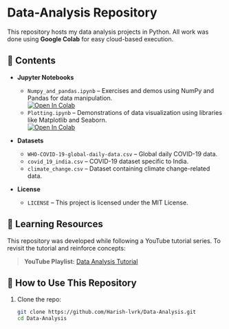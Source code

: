 # Data-Analysis Repository

This repository hosts my data analysis projects in Python. All work was done using **Google Colab** for easy cloud-based execution.  

## 📂 Contents

- **Jupyter Notebooks**
  - `Numpy_and_pandas.ipynb` – Exercises and demos using NumPy and Pandas for data manipulation.  
    [![Open In Colab](https://colab.research.google.com/assets/colab-badge.svg)](https://colab.research.google.com/github/Harish-lvrk/Data-Analysis/blob/main/Numpy_and_pandas.ipynb)
  - `Plotting.ipynb` – Demonstrations of data visualization using libraries like Matplotlib and Seaborn.  
    [![Open In Colab](https://colab.research.google.com/assets/colab-badge.svg)](https://colab.research.google.com/github/Harish-lvrk/Data-Analysis/blob/main/Plotting.ipynb)

- **Datasets**
  - `WHO-COVID-19-global-daily-data.csv` – Global daily COVID-19 data.  
  - `covid_19_india.csv` – COVID-19 dataset specific to India.  
  - `climate_change.csv` – Dataset containing climate change-related data.  

- **License**
  - `LICENSE` – This project is licensed under the MIT License.

## 📖 Learning Resources  

This repository was developed while following a YouTube tutorial series. To revisit the tutorial and reinforce concepts:  

> **YouTube Playlist:** [Data Analysis Tutorial](https://www.youtube.com/watch?v=GPVsHOlRBBI&list=PLyMom0n-MBrpr1Q3OQC5Od1o1zczHEO0u)

## 🚀 How to Use This Repository  

1. Clone the repo:  
   ```sh
   git clone https://github.com/Harish-lvrk/Data-Analysis.git
   cd Data-Analysis
